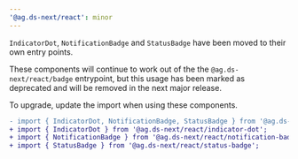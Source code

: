 ```yaml
---
'@ag.ds-next/react': minor
---
```


`IndicatorDot`, `NotificationBadge` and `StatusBadge` have been moved to their own entry points.

These components will continue to work out of the the `@ag.ds-next/react/badge` entrypoint, but this usage has been marked as deprecated and will be removed in the next major release.

To upgrade, update the import when using these components.

```diff
- import { IndicatorDot, NotificationBadge, StatusBadge } from '@ag.ds-next/react/badge';
+ import { IndicatorDot } from '@ag.ds-next/react/indicator-dot';
+ import { NotificationBadge } from '@ag.ds-next/react/notification-badge';
+ import { StatusBadge } from '@ag.ds-next/react/status-badge';
```

